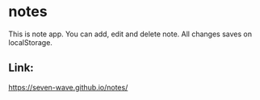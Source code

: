 # notes
This is note app. You can add, edit and delete note. All changes saves on localStorage.

## Link:
https://seven-wave.github.io/notes/
